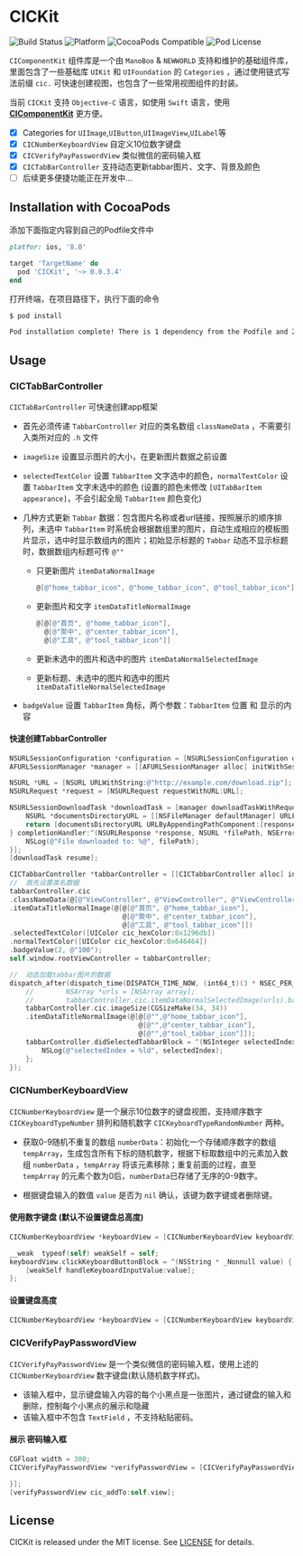
# CICKit

![Build Status](https://travis-ci.org/CodeInventorGroup/CICKit.svg?branch=master)
![Platform](https://img.shields.io/cocoapods/p/CICKit.svg?style=flat)
![CocoaPods Compatible](https://img.shields.io/cocoapods/v/CICKit.svg?style=flat)
![Pod License](https://img.shields.io/cocoapods/l/CICKit.svg)

`CIComponentKit` 组件库是一个由 `ManoBoo` & `NEWWORLD` 支持和维护的基础组件库，里面包含了一些基础库 `UIKit` 和 `UIFoundation` 的 `Categories` ，通过使用链式写法前缀 `cic.` 可快速创建视图，也包含了一些常用视图组件的封装。

当前 `CICKit` 支持 `Objective-C` 语言，如使用 `Swift` 语言，使用 **[CIComponentKit](https://github.com/CodeInventorGroup/CIComponentKit)** 更方便。

- [x] Categories for `UIImage`,`UIButton`,`UIImageView`,`UILabel`等
- [x] `CICNumberKeyboardView` 自定义10位数字键盘
- [x] `CICVerifyPayPasswordView` 类似微信的密码输入框
- [x] `CICTabBarController` 支持动态更新tabbar图片、文字、背景及颜色
- [ ] 后续更多便捷功能正在开发中...

## Installation with CocoaPods

添加下面指定内容到自己的Podfile文件中

```ruby
platfor: ios, '8.0'

target 'TargetName' do
  pod 'CICKit', '~> 0.0.3.4'
end
```

打开终端，在项目路径下，执行下面的命令

```bash
$ pod install

Pod installation complete! There is 1 dependency from the Podfile and 2 total pods installed.
```

## Usage

### CICTabBarController

`CICTabBarController` 可快速创建app框架

- 首先必须传递 `TabbarController` 对应的类名数组 `classNameData` ，不需要引入类所对应的 `.h` 文件
- `imageSize` 设置显示图片的大小，在更新图片数据之前设置
- `selectedTextColor` 设置 `TabbarItem` 文字选中的颜色，`normalTextColor` 设置 `TabbarItem` 文字未选中的颜色 (设置的颜色未修改 `[UITabBarItem appearance]`，不会引起全局 `TabbarItem` 颜色变化)
- 几种方式更新 `Tabbar` 数据：包含图片名称或者url链接，按照展示的顺序排列，未选中 `TabbarItem` 时系统会根据数组里的图片，自动生成相应的模板图片显示，选中时显示数组内的图片；初始显示标题的 `Tabbar` 动态不显示标题时，数据数组内标题可传 `@""`

  - 只更新图片 `itemDataNormalImage`

    ```objective-c
    @[@"home_tabbar_icon", @"home_tabbar_icon", @"tool_tabbar_icon"]
    ```

  - 更新图片和文字 `itemDataTitleNormalImage`

    ```Objective-C
    @[@[@"首页", @"home_tabbar_icon"],
      @[@"聚中", @"center_tabbar_icon"],
      @[@"工具", @"tool_tabbar_icon"]]
    ```
  
  - 更新未选中的图片和选中的图片 `itemDataNormalSelectedImage`
  - 更新标题、未选中的图片和选中的图片 `itemDataTitleNormalSelectedImage`

- `badgeValue` 设置 `TabbarItem` 角标，两个参数：`TabbarItem` 位置 和 显示的内容

#### 快速创建TabbarController

```objective-c
NSURLSessionConfiguration *configuration = [NSURLSessionConfiguration defaultSessionConfiguration];
AFURLSessionManager *manager = [[AFURLSessionManager alloc] initWithSessionConfiguration:configuration];

NSURL *URL = [NSURL URLWithString:@"http://example.com/download.zip"];
NSURLRequest *request = [NSURLRequest requestWithURL:URL];

NSURLSessionDownloadTask *downloadTask = [manager downloadTaskWithRequest:request progress:nil destination:^NSURL *(NSURL *targetPath, NSURLResponse *response) {
    NSURL *documentsDirectoryURL = [[NSFileManager defaultManager] URLForDirectory:NSDocumentDirectory inDomain:NSUserDomainMask appropriateForURL:nil create:NO error:nil];
    return [documentsDirectoryURL URLByAppendingPathComponent:[response suggestedFilename]];
} completionHandler:^(NSURLResponse *response, NSURL *filePath, NSError *error) {
    NSLog(@"File downloaded to: %@", filePath);
}];
[downloadTask resume];
```

```Objective-C
CICTabbarController *tabbarController = [[CICTabbarController alloc] init];
//  首先设置类名数据
tabbarController.cic
.classNameData(@[@"ViewController", @"ViewController", @"ViewController"])
.itemDataTitleNormalImage(@[@[@"首页", @"home_tabbar_icon"],
                            @[@"聚中", @"center_tabbar_icon"],
                            @[@"工具", @"tool_tabbar_icon"]])
.selectedTextColor([UIColor cic_hexColor:0x1296db])
.normalTextColor([UIColor cic_hexColor:0x646464])
.badgeValue(2, @"100");
self.window.rootViewController = tabbarController;

//  动态加载tabbar图片的数据
dispatch_after(dispatch_time(DISPATCH_TIME_NOW, (int64_t)(3 * NSEC_PER_SEC)), dispatch_get_main_queue(), ^{
    //        NSArray *urls = [NSArray array];
    //        tabbarController.cic.itemDataNormalSelectedImage(urls).barBackgroundImage(@"");
    tabbarController.cic.imageSize(CGSizeMake(34, 34))
    .itemDataTitleNormalImage(@[@[@"",@"home_tabbar_icon"],
                                @[@"",@"center_tabbar_icon"],
                                @[@"",@"tool_tabbar_icon"]]);
    tabbarController.didSelectedTabbarBlock = ^(NSInteger selectedIndex) {
        NSLog(@"selectedIndex = %ld", selectedIndex);
    };
});
```

### CICNumberKeyboardView

`CICNumberKeyboardView` 是一个展示10位数字的键盘视图，支持顺序数字 `CICKeyboardTypeNumber` 排列和随机数字 `CICKeyboardTypeRandomNumber` 两种。

- 获取0-9随机不重复的数组 `numberData`：初始化一个存储顺序数字的数组 `tempArray`，生成包含所有下标的随机数字，根据下标取数组中的元素加入数组 `numberData` ，`tempArray` 将该元素移除；重复前面的过程，直至 `tempArray` 的元素个数为0后，`numberData`已存储了无序的0-9数字。

- 根据键盘输入的数值 `value` 是否为 `nil` 确认，该键为数字键或者删除键。

#### 使用数字键盘 (默认不设置键盘总高度)

```objective-c
CICNumberKeyboardView *keyboardView = [CICNumberKeyboardView keyboardViewWithType:CICKeyboardTypeNumber];

__weak  typeof(self) weakSelf = self;
keyboardView.clickKeyboardButtonBlock = ^(NSString * _Nonnull value) {
    [weakSelf handleKeyboardInputValue:value];
};
```

#### 设置键盘高度

```objective-c
CICNumberKeyboardView *keyboardView = [CICNumberKeyboardView keyboardViewWithType:CICKeyboardTypeRandomNumber keyboardHeight:200];
```

### CICVerifyPayPasswordView

`CICVerifyPayPasswordView` 是一个类似微信的密码输入框，使用上述的 `CICNumberKeyboardView` 数字键盘(默认随机数字样式)。

- 该输入框中，显示键盘输入内容的每个小黑点是一张图片，通过键盘的输入和删除，控制每个小黑点的展示和隐藏
- 该输入框中不包含 `TextField` ，不支持粘贴密码。

#### 展示 密码输入框

```objective-c
CGFloat width = 300;
CICVerifyPayPasswordView *verifyPasswordView = [CICVerifyPayPasswordView verifyPayPasswordViewWithFrame:CGRectMake((CIC_SCREEN_WIDTH - width)/2.0, 200, width, 50) showKeyboardBottomHeight:CIC_TAB_BAR_HEIGHT keyboardHeight:0 keyboardType:CICKeyboardTypeRandomNumber verifyPayPasswordBlock:^(NSString * _Nonnull password) {

}];
[verifyPasswordView cic_addTo:self.view];
```

## License

CICKit is released under the MIT license. See [LICENSE](https://github.com/CodeInventorGroup/CICKit/blob/master/LICENSE) for details.
